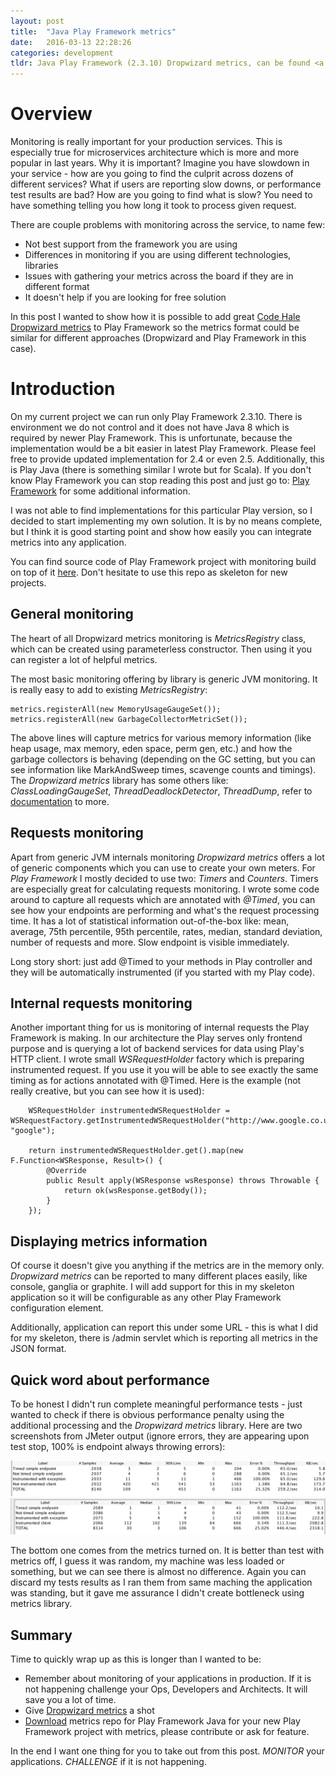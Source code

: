 ```yaml
---
layout: post
title:  "Java Play Framework metrics"
date:   2016-03-13 22:28:26
categories: development
tldr: Java Play Framework (2.3.10) Dropwizard metrics, can be found <a href="https://github.com/KainosSoftwareLtd/play-java-metrics">here</a>
---
```


# Overview

Monitoring is really important for your production services. This is especially true for microservices architecture which is more and more popular in last years. Why it is important? Imagine you have slowdown in your service - how are you going to find the culprit across dozens of different services? What if users are reporting slow downs, or performance test results are bad? How are you going to find what is slow? You need to have something telling you how long it took to process given request.

There are couple problems with monitoring across the service, to name few: 

* Not best support from the framework you are using
* Differences in monitoring if you are using different technologies, libraries
* Issues with gathering your metrics across the board if they are in different format
* It doesn't help if you are looking for free solution

In this post I wanted to show how it is possible to add great [Code Hale Dropwizard metrics][metricsUrl] to Play Framework so the metrics format could be similar for different approaches (Dropwizard and Play Framework in this case). 

# Introduction
On my current project we can run only Play Framework 2.3.10. There is environment we do not control and it does not have Java 8 which is required by newer Play Framework. This is unfortunate, because the implementation would be a bit easier in latest Play Framework. Please feel free to provide updated implementation for 2.4 or even 2.5. Additionally, this is Play Java (there is something similar I wrote but for Scala). If you don't know Play Framework you can stop reading this post and just go to: [Play Framework][playframework] for some additional information.

I was not able to find implementations for this particular Play version, so I decided to start implementing my own solution. It is by no means complete, but I think it is good starting point and show how easily you can integrate metrics into any application.

You can find source code of Play Framework project with monitoring build on top of it [here][metricsRepo]. Don't hesitate to use this repo as skeleton for new projects.

## General monitoring

The heart of all Dropwizard metrics monitoring is *MetricsRegistry* class, which can be created using parameterless constructor. Then using it you can register a lot of helpful metrics. 

The most basic monitoring offering by library is generic JVM monitoring. It is really easy to add to existing *MetricsRegistry*:

    metrics.registerAll(new MemoryUsageGaugeSet());
    metrics.registerAll(new GarbageCollectorMetricSet());

The above lines will capture metrics for various memory information (like heap usage, max memory, eden space, perm gen, etc.) and how the garbage collectors is behaving (depending on the GC setting, but you can see information like MarkAndSweep times, scavenge counts and timings). The *Dropwizard metrics* library has some others like: *ClassLoadingGaugeSet*, *ThreadDeadlockDetector*, *ThreadDump*, refer to [documentation][jvmMetricsDoc] to more.

## Requests monitoring

Apart from generic JVM internals monitoring *Dropwizard metrics* offers a lot of generic components which you can use to create your own meters. For *Play Framework* I mostly decided to use two: *Timers* and *Counters*. Timers are especially great for calculating requests monitoring. I wrote some code around to capture all requests which are annotated with *@Timed*, you can see how your endpoints are performing and what's the request processing time. It has a lot of statistical information out-of-the-box like: mean, average, 75th percentile, 95th percentile, rates, median, standard deviation, number of requests and more. Slow endpoint is visible immediately.

Long story short: just add @Timed to your methods in Play controller and they will be automatically instrumented (if you started with my Play code).

## Internal requests monitoring

Another important thing for us is monitoring of internal requests the Play Framework is making. In our architecture the Play serves only frontend purpose and is querying a lot of backend services for data using Play's HTTP client. I wrote small *WSRequestHolder* factory which is preparing instrumented request. If you use it you will be able to see exactly the same timing as for actions annotated with @Timed. Here is the example (not really creative, but you can see how it is used):

        WSRequestHolder instrumentedWSRequestHolder = WSRequestFactory.getInstrumentedWSRequestHolder("http://www.google.co.uk", "google");

        return instrumentedWSRequestHolder.get().map(new F.Function<WSResponse, Result>() {
            @Override
            public Result apply(WSResponse wsResponse) throws Throwable {
                return ok(wsResponse.getBody());
            }
        });

## Displaying metrics information

Of course it doesn't give you anything if the metrics are in the memory only. *Dropwizard metrics* can be reported to many different places easily, like console, ganglia or graphite. I will add support for this in my skeleton application so it will be configurable as any other Play Framework configuration element. 

Additionally, application can report this under some URL - this is what I did for my skeleton, there is /admin servlet which is reporting all metrics in the JSON format. 

## Quick word about performance

To be honest I didn't run complete meaningful performance tests - just wanted to check if there is obvious performance penalty using the additional processing and the *Dropwizard metrics* library. Here are two screenshots from JMeter output (ignore errors, they are appearing upon test stop, 100% is endpoint always throwing errors):

![Not instrumented](/images/notinstrumented.png)  
![Instrumented](/images/instrumented.png)  

The bottom one comes from the metrics turned on. It is better than test with metrics off, I guess it was random, my machine was less loaded or something, but we can see there is almost no difference. Again you can discard my tests results as I ran them from same maching the application was standing, but it gave me assurance I didn't create bottleneck using metrics library. 

## Summary

Time to quickly wrap up as this is longer than I wanted to be: 

* Remember about monitoring of your applications in production. If it is not happening challenge your Ops, Developers and Architects. It will save you a lot of time. 
* Give [Dropwizard metrics](metricsUrl) a shot
* [Download](metricsRepo) metrics repo for Play Framework Java for your new Play Framework project with metrics, please contribute or ask for feature.

In the end I want one thing for you to take out from this post. _MONITOR_ your applications. _CHALLENGE_ if it is not happening. 

[jvmMetricsDoc]: https://dropwizard.github.io/metrics/3.1.0/apidocs/com/codahale/metrics/jvm/package-summary.html
[metricsRepo]: https://github.com/KainosSoftwareLtd/play-java-metrics
[metricsUrl]: http://metrics.dropwizard.io
[playframework]: https://www.playframework.com
